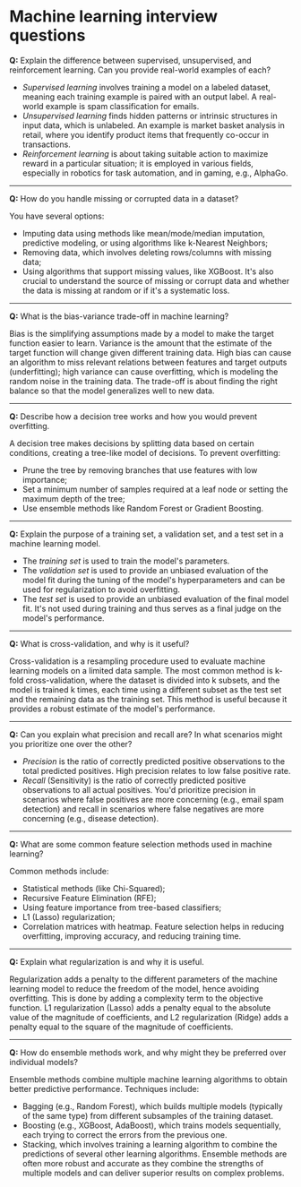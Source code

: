# Machine learning interview questions

**Q:** Explain the difference between supervised, unsupervised, and reinforcement learning. Can you provide real-world examples of each?

- *Supervised learning* involves training a model on a labeled dataset, meaning each training example is paired with an output label. A real-world example is spam classification for emails.
- *Unsupervised learning* finds hidden patterns or intrinsic structures in input data, which is unlabeled. An example is market basket analysis in retail, where you identify product items that frequently co-occur in transactions.
- *Reinforcement learning* is about taking suitable action to maximize reward in a particular situation; it is employed in various fields, especially in robotics for task automation, and in gaming, e.g., AlphaGo.

---

**Q:** How do you handle missing or corrupted data in a dataset?

You have several options: 
- Imputing data using methods like mean/mode/median imputation, predictive modeling, or using algorithms like k-Nearest Neighbors;
- Removing data, which involves deleting rows/columns with missing data; 
- Using algorithms that support missing values, like XGBoost.
It's also crucial to understand the source of missing or corrupt data and whether the data is missing at random or if it's a systematic loss.

---

**Q:** What is the bias-variance trade-off in machine learning?

Bias is the simplifying assumptions made by a model to make the target function easier to learn. Variance is the amount that the estimate of the target function will change given different training data. High bias can cause an algorithm to miss relevant relations between features and target outputs (underfitting); high variance can cause overfitting, which is modeling the random noise in the training data. The trade-off is about finding the right balance so that the model generalizes well to new data.

---

**Q:** Describe how a decision tree works and how you would prevent overfitting.

A decision tree makes decisions by splitting data based on certain conditions, creating a tree-like model of decisions. To prevent overfitting:
- Prune the tree by removing branches that use features with low importance;
- Set a minimum number of samples required at a leaf node or setting the maximum depth of the tree;
- Use ensemble methods like Random Forest or Gradient Boosting.

---

**Q:** Explain the purpose of a training set, a validation set, and a test set in a machine learning model.

- The *training set* is used to train the model's parameters.
- The *validation set* is used to provide an unbiased evaluation of the model fit during the tuning of the model's hyperparameters and can be used for regularization to avoid overfitting. 
- The *test set* is used to provide an unbiased evaluation of the final model fit. It's not used during training and thus serves as a final judge on the model's performance.

---

**Q:** What is cross-validation, and why is it useful?

Cross-validation is a resampling procedure used to evaluate machine learning models on a limited data sample. The most common method is k-fold cross-validation, where the dataset is divided into k subsets, and the model is trained k times, each time using a different subset as the test set and the remaining data as the training set. This method is useful because it provides a robust estimate of the model's performance.

---

**Q:** Can you explain what precision and recall are? In what scenarios might you prioritize one over the other?

- *Precision* is the ratio of correctly predicted positive observations to the total predicted positives. High precision relates to low false positive rate.
- *Recall* (Sensitivity) is the ratio of correctly predicted positive observations to all actual positives. 
You'd prioritize precision in scenarios where false positives are more concerning (e.g., email spam detection) and recall in scenarios where false negatives are more concerning (e.g., disease detection).

---

**Q:** What are some common feature selection methods used in machine learning?

Common methods include:
- Statistical methods (like Chi-Squared);
- Recursive Feature Elimination (RFE);
- Using feature importance from tree-based classifiers;
- L1 (Lasso) regularization;
- Correlation matrices with heatmap.
Feature selection helps in reducing overfitting, improving accuracy, and reducing training time.

---

**Q:** Explain what regularization is and why it is useful.

Regularization adds a penalty to the different parameters of the machine learning model to reduce the freedom of the model, hence avoiding overfitting. This is done by adding a complexity term to the objective function. L1 regularization (Lasso) adds a penalty equal to the absolute value of the magnitude of coefficients, and L2 regularization (Ridge) adds a penalty equal to the square of the magnitude of coefficients.

---

**Q:** How do ensemble methods work, and why might they be preferred over individual models?

Ensemble methods combine multiple machine learning algorithms to obtain better predictive performance. Techniques include:
- Bagging (e.g., Random Forest), which builds multiple models (typically of the same type) from different subsamples of the training dataset.
- Boosting (e.g., XGBoost, AdaBoost), which trains models sequentially, each trying to correct the errors from the previous one.
- Stacking, which involves training a learning algorithm to combine the predictions of several other learning algorithms.
Ensemble methods are often more robust and accurate as they combine the strengths of multiple models and can deliver superior results on complex problems.


